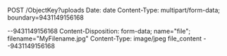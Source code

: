 POST /ObjectKey?uploads
Date: date
Content-Type: multipart/form-data; boundary=9431149156168

--9431149156168
Content-Disposition: form-data; name="file"; filename="MyFilename.jpg"
Content-Type: image/jpeg
file_content
--9431149156168